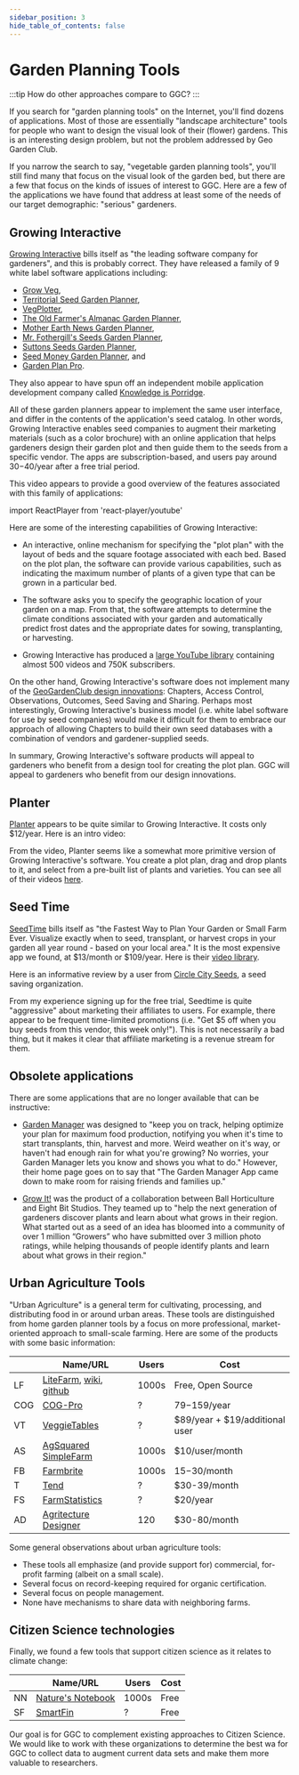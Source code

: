 ```yaml
---
sidebar_position: 3
hide_table_of_contents: false
---
```


# Garden Planning Tools

:::tip How do other approaches compare to GGC?
:::

If you search for "garden planning tools" on the Internet, you'll find dozens of applications.  Most of those are essentially "landscape architecture" tools for people who want to design the visual look of their (flower) gardens. This is an interesting design problem, but not the problem addressed by Geo Garden Club.

If you narrow the search to say, "vegetable garden planning tools", you'll still find many that focus on the visual look of the garden bed, but there are a few that focus on the kinds of issues of interest to GGC. Here are a few of the applications we have found that address at least some of the needs of our target demographic: "serious" gardeners.

## Growing Interactive

[Growing Interactive](https://www.growinginteractive.com/) bills itself as "the leading software company for gardeners", and this is probably correct. They have released a family of 9 white label software applications including: 

* [Grow Veg](https://www.growveg.com), 
* [Territorial Seed Garden Planner](https://gardenplanner.territorialseed.com/), 
* [VegPlotter](https://vegplotter.com/), 
* [The Old Farmer's Almanac Garden Planner](https://gardenplanner.almanac.com/garden-planner-intro.aspx), 
* [Mother Earth News Garden Planner](https://gardenplanner.motherearthnews.com/garden-planner-intro.aspx), 
* [Mr. Fothergill's Seeds Garden Planner](https://www.mrfothergills.com.au/garden-planner-and-app), 
* [Suttons Seeds Garden Planner](https://hub.suttons.co.uk/gardening-advice/apps/garden-planner), 
* [Seed Money Garden Planner](https://gardenplanner.seedmoney.org/), and 
* [Garden Plan Pro](http://gardenplanpro.com/). 

They also appear to have spun off an independent mobile application development company called [Knowledge is Porridge](http://knowledgeisporridge.com/). 

All of these garden planners appear to implement the same user interface, and differ in the contents of the application's seed catalog. In other words, Growing Interactive enables seed companies to augment their marketing materials (such as a color brochure) with an online application that helps gardeners design their garden plot and then guide them to the seeds from a specific vendor.  The apps are subscription-based, and users pay around $30-$40/year after a free trial period.

This video appears to provide a good overview of the features associated with this family of applications:

import ReactPlayer from 'react-player/youtube'

<div className='wrapper'><ReactPlayer className='player' url="https://www.youtube.com/watch?v=EYWH8Z3e8cw" width="100%" height="100%" ></ReactPlayer></div>

Here are some of the interesting capabilities of Growing Interactive:

* An interactive, online mechanism for specifying the "plot plan" with the layout of beds and the square footage associated with each bed. Based on the plot plan, the software can 
 provide various capabilities, such as indicating the maximum number of plants of a given type that can be grown in a particular bed.

* The software asks you to specify the geographic location of your garden on a map. From that, the software attempts to determine the climate conditions associated with your garden and automatically predict frost dates and the appropriate dates for sowing, transplanting, or harvesting.

* Growing Interactive has produced a [large YouTube library](https://www.youtube.com/c/Growveg-Garden-Planning-Apps) containing almost 500 videos and 750K subscribers.

On the other hand, Growing Interactive's software does not implement many of the [GeoGardenClub design innovations](./innovations.md): Chapters, Access Control, Observations, Outcomes, Seed Saving and Sharing. Perhaps most interestingly, Growing Interactive's business model (i.e. white label software for use by seed companies) would make it difficult for them to embrace our approach of allowing Chapters to build their own seed databases with a combination of vendors and gardener-supplied seeds. 

In summary, Growing Interactive's software products will appeal to gardeners who benefit from a design tool for creating the plot plan.  GGC will appeal to gardeners who benefit from our design innovations. 

## Planter

[Planter](https://planter.garden/) appears to be quite similar to Growing Interactive. It costs only $12/year. Here is an intro video:  

<div className='wrapper'><ReactPlayer className='player' url="https://www.youtube.com/watch?v=3ADP-_PBP6c" width="100%" height="100%" ></ReactPlayer></div>

From the video, Planter seems like a somewhat more primitive version of Growing Interactive's software. You create a plot plan, drag and drop plants to it, and select from a pre-built list of plants and varieties. You can see all of their videos [here](https://www.youtube.com/@planterapp).

## Seed Time

[SeedTime](https://seedtime.us/) bills itself as "the Fastest Way to Plan Your Garden or Small Farm Ever. Visualize exactly when to seed, transplant, or harvest crops in your garden all year round - based on your local area." It is the most expensive app we found, at $13/month or $109/year. Here is their [video library](https://www.youtube.com/@seedtimeplanner/videos).

Here is an informative review by a user from [Circle City Seeds](https://circlecityseed.com/), a seed saving organization.

<div className='wrapper'><ReactPlayer className='player' url="https://www.youtube.com/watch?v=P9DX7OcEEMY" width="100%" height="100%" ></ReactPlayer></div>

From my experience signing up for the free trial, Seedtime is quite "aggressive" about marketing their affiliates to users. For example, there appear to be frequent time-limited promotions (i.e. "Get $5 off when you buy seeds from this vendor, this week only!").  This is not necessarily a bad thing, but it makes it clear that affiliate marketing is a revenue stream for them.


## Obsolete applications

There are some applications that are no longer available that can be instructive:

* [Garden Manager](https://www.gardenmanager.com/) was designed to "keep you on track, helping optimize your plan for maximum food production, notifying you when it's time to start transplants, thin, harvest and more.  Weird weather on it's way, or haven't had enough rain for what you're growing?  No worries, your Garden Manager lets you know and shows you what to do." However, their home page goes on to say that "The Garden Manager App came down to make room for raising friends and families up."

* [Grow It!](https://eightbitstudios.com/work/growit-social-gardening-platform) was the product of a collaboration between Ball Horticulture and Eight Bit Studios. They teamed up to "help the next generation of gardeners discover plants and learn about what grows in their region. What started out as a seed of an idea has bloomed into a community of over 1 million “Growers” who have submitted over 3 million photo ratings, while helping thousands of people identify plants and learn about what grows in their region."


## Urban Agriculture Tools

"Urban Agriculture" is a general term for cultivating, processing, and distributing food in or around urban areas.  These tools are distinguished from home garden planner tools by a focus on more professional, market-oriented approach to small-scale farming. Here are some of the products with some basic information:

|    | Name/URL | Users | Cost | 
| -- | -------  |-------| ---- | 
| LF | [LiteFarm](https://www.litefarm.org/), [wiki](https://lite-farm.atlassian.net/wiki/spaces/LITEFARM/overview?homepageId=32998), [github](https://github.com/LiteFarmOrg/LiteFarm) | 1000s | Free, Open Source | 
| COG | [COG-Pro](https://cog-pro.com/) | ?     | $79-$159/year | 
| VT | [VeggieTables](http://veggietables.org/) | ?     | $89/year + $19/additional user | 
| AS | [AgSquared SimpleFarm](http://www.agsquared.com/simple-farm) | 1000s | $10/user/month |
| FB | [Farmbrite](https://www.farmbrite.com/) | 1000s | $15-$30/month | 
| T | [Tend](https://www.tend.com/) | ?     | $30-39/month | 
| FS | [FarmStatistics](https://farmstatistics.com/) | ?     | $20/year | 
| AD | [Agritecture Designer](https://design.agritecture.com/) | 120   | $30-80/month | 

Some general observations about urban agriculture tools:

  * These tools all emphasize (and provide support for) commercial, for-profit farming (albeit on a small scale).
  * Several focus on record-keeping required for organic certification.
  * Several focus on people management.
  * None have mechanisms to share data with neighboring farms.

## Citizen Science technologies

Finally, we found a few tools that support citizen science as it relates to climate change:

|    | Name/URL | Users | Cost | 
| -- | -------  | ----- | ---- | 
| NN | [Nature's Notebook](https://www.usanpn.org/natures_notebook) | 1000s | Free | 
| SF | [SmartFin](https://smartfin.org/) | ? | Free | 

Our goal is for GGC to complement existing approaches to Citizen Science. We would like to work with these organizations to determine the best wa for GGC to collect data to augment current data sets and make them more valuable to researchers.
